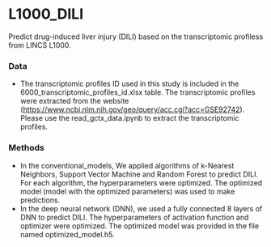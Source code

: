 # L1000_DILI
Predict drug-induced liver injury (DILI) based on the transcriptomic profiless from LINCS L1000.

### Data
* The transcriptomic profiles ID used in this study is included in the 6000_transcriptomic_profiles_id.xlsx table. The transcriptomic profiles were extracted from the website (https://www.ncbi.nlm.nih.gov/geo/query/acc.cgi?acc=GSE92742). Please use the read_gctx_data.ipynb to extract the transcriptomic profiles. 

### Methods
* In the conventional_models, We applied algorithms of k-Nearest Neighbors, Support Vector Machine and Random Forest to predict DILI. For each algorithm, the hyperparameters were optimized. The optimized model (model with the optimized parameters) was used to make predictions.
* In the deep neural network (DNN), we used a fully connected 8 layers of DNN to predict DILI. The hyperparameters of activation function and optimizer were optimized. The optimized model was provided in the file named optimized_model.h5. 

